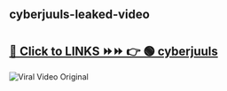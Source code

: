 
 ## cyberjuuls-leaked-video 

# <h2><a href="https://clipsfans.com/cyberjuuls&ref=git">🔗 Click to LINKS ⏩⏩ 👉 🟢 cyberjuuls </a></h2>

<a href="https://clipsfans.com/cyberjuuls&ref=git" rel="nofollow" data-target="animated-image.originalLink"><img src="https://i.ibb.co.com/xMMVF88/686577567.gif" alt="Viral Video Original" style="max-width: 100%; display: inline-block;" data-target="animated-image.originalImage"></a>

